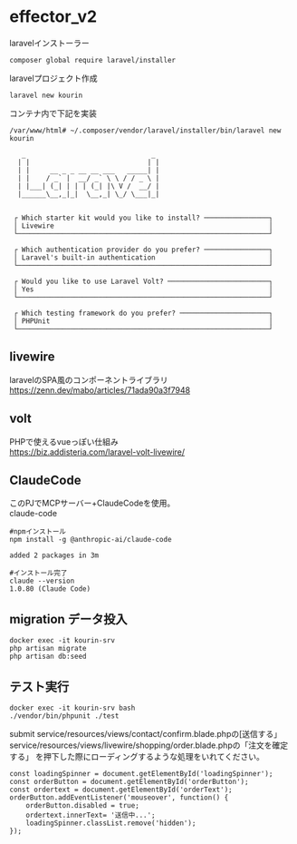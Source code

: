 # effector_v2


laravelインストーラー
```
composer global require laravel/installer
```

laravelプロジェクト作成
```
laravel new kourin
```

コンテナ内で下記を実装
```
/var/www/html# ~/.composer/vendor/laravel/installer/bin/laravel new kourin

   _                               _
  | |                             | |
  | |     __ _ _ __ __ ___   _____| |
  | |    / _` |  __/ _` \ \ / / _ \ |
  | |___| (_| | | | (_| |\ V /  __/ |
  |______\__,_|_|  \__,_| \_/ \___|_|


 ┌ Which starter kit would you like to install? ────────────────┐
 │ Livewire                                                     │
 └──────────────────────────────────────────────────────────────┘

 ┌ Which authentication provider do you prefer? ────────────────┐
 │ Laravel's built-in authentication                            │
 └──────────────────────────────────────────────────────────────┘

 ┌ Would you like to use Laravel Volt? ─────────────────────────┐
 │ Yes                                                          │
 └──────────────────────────────────────────────────────────────┘

 ┌ Which testing framework do you prefer? ──────────────────────┐
 │ PHPUnit                                                      │
 └──────────────────────────────────────────────────────────────┘
```

## livewire
laravelのSPA風のコンポーネントライブラリ<br>
https://zenn.dev/mabo/articles/71ada90a3f7948

## volt
PHPで使えるvueっぽい仕組み<br>
https://biz.addisteria.com/laravel-volt-livewire/

## 
## ClaudeCode
このPJでMCPサーバー+ClaudeCodeを使用。
<br>
claude-code

```
#npmインストール
npm install -g @anthropic-ai/claude-code 

added 2 packages in 3m

#インストール完了
claude --version
1.0.80 (Claude Code)
```

## migration データ投入
```
docker exec -it kourin-srv 
php artisan migrate
php artisan db:seed
```

## テスト実行
```
docker exec -it kourin-srv bash
./vendor/bin/phpunit ./test
```

submit
service/resources/views/contact/confirm.blade.phpの[送信する」
service/resources/views/livewire/shopping/order.blade.phpの「注文を確定する」
を押下した際にローディングするような処理をいれてください。



    const loadingSpinner = document.getElementById('loadingSpinner');
    const orderButton = document.getElementById('orderButton');
    const ordertext = document.getElementById('orderText');
    orderButton.addEventListener('mouseover', function() {
        orderButton.disabled = true;
        ordertext.innerText= '送信中...';
        loadingSpinner.classList.remove('hidden');
    });
